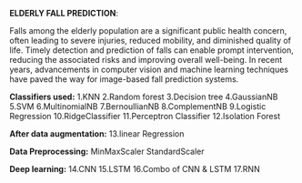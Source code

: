 **ELDERLY FALL PREDICTION**:

Falls among the elderly population are a significant public health concern, often leading to severe injuries, reduced mobility, and diminished quality of life. Timely detection and prediction of falls can enable prompt intervention, reducing the associated risks and improving overall well-being. In recent years, advancements in computer vision and machine learning techniques have paved the way for image-based fall prediction systems. 


**Classifiers used:**
1.KNN
2.Random forest
3.Decision tree
4.GaussianNB
5.SVM
6.MultinomialNB
7.BernoullianNB
8.ComplementNB
9.Logistic Regression 
10.RidgeClassifier
11.Perceptron Classifier
12.Isolation Forest

**After data augmentation:**
13.linear Regression 

**Data Preprocessing:**
MinMaxScaler
StandardScaler 

**Deep learning:**
14.CNN
15.LSTM
16.Combo of CNN & LSTM
17.RNN
